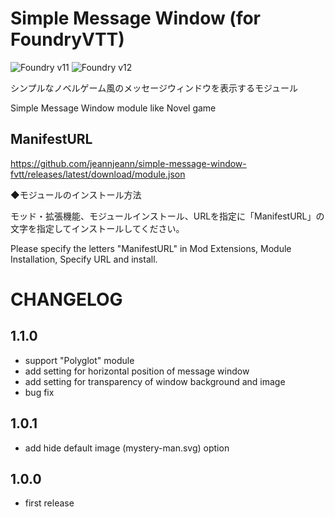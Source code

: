 # Simple Message Window (for FoundryVTT)

![Foundry v11](https://img.shields.io/badge/foundry-v11-green)
![Foundry v12](https://img.shields.io/badge/foundry-v12-green)

シンプルなノベルゲーム風のメッセージウィンドウを表示するモジュール

Simple Message Window module like Novel game

## ManifestURL

https://github.com/jeannjeann/simple-message-window-fvtt/releases/latest/download/module.json

◆モジュールのインストール方法

モッド・拡張機能、モジュールインストール、URLを指定に「ManifestURL」の文字を指定してインストールしてください。

Please specify the letters "ManifestURL" in Mod Extensions, Module Installation, Specify URL and install.

# CHANGELOG

## 1.1.0
- support "Polyglot" module
- add setting for horizontal position of message window
- add setting for transparency of window background and image
- bug fix

## 1.0.1
- add hide default image (mystery-man.svg) option

## 1.0.0
- first release